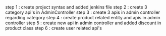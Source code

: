 step 1 : create project syntax and added jenkins file
step 2 : create 3 category api's in AdminController
step 3 : create 3 apis in admin controller regarding category
step 4 : create product related entity and apis in admin controller
step 5 : create new api in admin controller and added discount in product class
step 6 : create user related api's

